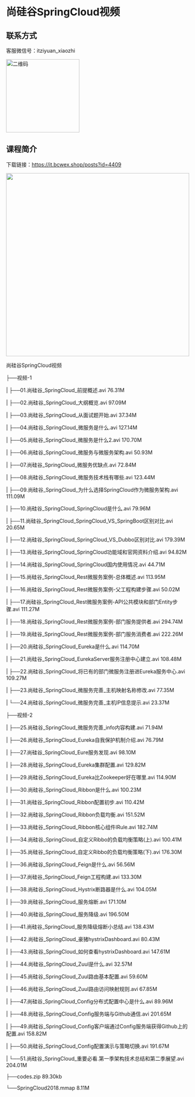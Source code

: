 # 尚硅谷SpringCloud视频

## 联系方式

客服微信号：itziyuan_xiaozhi

<img src="https://ziyuanyun.oss-cn-guangzhou.aliyuncs.com/common/20240614073449/666b82192834a.jpg" width="200" height="200" alt="二维码">

## 课程简介

下载链接：https://it.bcwex.shop/posts?id=4409

<img src="https://ziyuanyun.oss-cn-guangzhou.aliyuncs.com/yun/20240904073017/66d79c096b4a7.jpg" width="500" alt="">

  

 尚硅谷SpringCloud视频

 ├──视频-1

 | ├──01.尚硅谷_SpringCloud_前提概述.avi 76.31M

 | ├──02.尚硅谷_SpringCloud_大纲概览.avi 97.09M

 | ├──03.尚硅谷_SpringCloud_从面试题开始.avi 37.34M

 | ├──04.尚硅谷_SpringCloud_微服务是什么.avi 127.14M

 | ├──05.尚硅谷_SpringCloud_微服务是什么2.avi 170.70M

 | ├──06.尚硅谷_SpringCloud_微服务与微服务架构.avi 50.93M

 | ├──07.尚硅谷_SpringCloud_微服务优缺点.avi 72.84M

 | ├──08.尚硅谷_SpringCloud_微服务技术栈有哪些.avi 123.44M

 | ├──09.尚硅谷_SpringCloud_为什么选择SpringCloud作为微服务架构.avi 111.09M

 | ├──10.尚硅谷_SpringCloud_SpringCloud是什么.avi 79.96M

 | ├──11.尚硅谷_SpringCloud_SpringCloud_VS_SpringBoot区别对比.avi 20.65M

 | ├──12.尚硅谷_SpringCloud_SpringCloud_VS_Dubbo区别对比.avi 179.39M

 | ├──13.尚硅谷_SpringCloud_SpringCloud功能域和官网资料介绍.avi 94.82M

 | ├──14.尚硅谷_SpringCloud_SpringCloud国内使用情况.avi 44.71M

 | ├──15.尚硅谷_SpringCloud_Rest微服务案例-总体概述.avi 113.95M

 | ├──16.尚硅谷_SpringCloud_Rest微服务案例-父工程构建步骤.avi 50.02M

 | ├──17.尚硅谷_SpringCloud_Rest微服务案例-API公共模块和部门Entity步骤.avi 111.27M

 | ├──18.尚硅谷_SpringCloud_Rest微服务案例-部门服务提供者.avi 294.74M

 | ├──19.尚硅谷_SpringCloud_Rest微服务案例-部门服务消费者.avi 222.26M

 | ├──20.尚硅谷_SpringCloud_Eureka是什么.avi 114.70M

 | ├──21.尚硅谷_SpringCloud_EurekaServer服务注册中心建立.avi 108.48M

 | ├──22.尚硅谷_SpringCloud_将已有的部门微服务注册进Eureka服务中心.avi 109.27M

 | ├──23.尚硅谷_SpringCloud_微服务完善_主机映射名称修改.avi 77.35M

 | └──24.尚硅谷_SpringCloud_微服务完善_主机IP信息提示.avi 23.37M

 ├──视频-2

 | ├──25.尚硅谷_SpringCloud_微服务完善_info内容构建.avi 71.94M

 | ├──26.尚硅谷_SpringCloud_Eureka自我保护机制介绍.avi 76.79M

 | ├──27.尚硅谷_SpringCloud_Eure服务发现.avi 98.10M

 | ├──28.尚硅谷_SpringCloud_Eureka集群配置.avi 129.82M

 | ├──29.尚硅谷_SpringCloud_Eureka比Zookeeper好在哪里.avi 114.90M

 | ├──30.尚硅谷_SpringCloud_Ribbon是什么.avi 100.23M

 | ├──31.尚硅谷_SpringCloud_Ribbon配置初步.avi 110.42M

 | ├──32.尚硅谷_SpringCloud_Ribbon负载均衡.avi 151.52M

 | ├──33.尚硅谷_SpringCloud_Ribbon核心组件IRule.avi 182.74M

 | ├──34.尚硅谷_SpringCloud_自定义Ribbo的负载均衡策略(上).avi 100.41M

 | ├──35.尚硅谷_SpringCloud_自定义Ribbo的负载均衡策略(下).avi 176.30M

 | ├──36.尚硅谷_SpringCloud_Feign是什么.avi 56.56M

 | ├──37.尚硅谷_SpringCloud_Feign工程构建.avi 133.30M

 | ├──38.尚硅谷_SpringCloud_Hystrix断路器是什么.avi 104.05M

 | ├──39.尚硅谷_SpringCloud_服务熔断.avi 171.10M

 | ├──40.尚硅谷_SpringCloud_服务降级.avi 196.50M

 | ├──41.尚硅谷_SpringCloud_服务降级熔断小总结.avi 138.43M

 | ├──42.尚硅谷_SpringCloud_豪猪hystrixDashboard.avi 80.43M

 | ├──43.尚硅谷_SpringCloud_如何查看hystrixDashboard.avi 147.61M

 | ├──44.尚硅谷_SpringCloud_Zuul是什么.avi 32.57M

 | ├──45.尚硅谷_SpringCloud_Zuul路由基本配置.avi 59.60M

 | ├──46.尚硅谷_SpringCloud_Zuul路由访问映射规则.avi 67.85M

 | ├──47.尚硅谷_SpringCloud_Config分布式配置中心是什么.avi 89.96M

 | ├──48.尚硅谷_SpringCloud_Config服务端与Github通信.avi 201.65M

 | ├──49.尚硅谷_SpringCloud_Config客户端通过Config服务端获得Github上的配置.avi 158.82M

 | ├──50.尚硅谷_SpringCloud_Config配置演示与策略切换.avi 191.67M

 | └──51.尚硅谷_SpringCloud_重要必看.第一季架构技术总结和第二季展望.avi 204.01M

 ├──codes.zip 89.30kb

 └──SpringCloud2018.mmap 8.11M

  